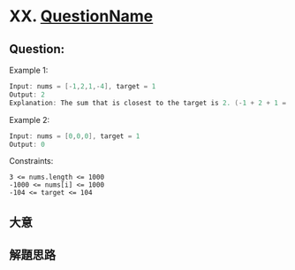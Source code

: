 # XX. [QuestionName](link)

## Question:


Example 1:
```go
Input: nums = [-1,2,1,-4], target = 1
Output: 2
Explanation: The sum that is closest to the target is 2. (-1 + 2 + 1 = 2).
```
Example 2:
```go
Input: nums = [0,0,0], target = 1
Output: 0
```

Constraints:
```
3 <= nums.length <= 1000
-1000 <= nums[i] <= 1000
-104 <= target <= 104
```

## 大意

## 解題思路
